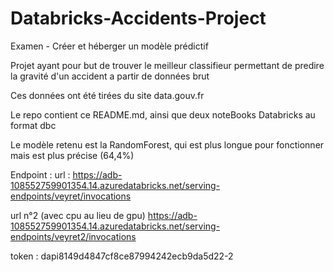 # Databricks-Accidents-Project
Examen - Créer et héberger un modèle prédictif

Projet ayant pour but de trouver le meilleur classifieur permettant de predire la gravité d'un accident a partir de données brut

Ces données ont été tirées du site data.gouv.fr

Le repo contient ce README.md, ainsi que deux noteBooks Databricks au format dbc

Le modèle retenu est la RandomForest, qui est plus longue pour fonctionner mais est plus précise (64,4%)

Endpoint :
url : 
https://adb-108552759901354.14.azuredatabricks.net/serving-endpoints/veyret/invocations

url n°2 (avec cpu au lieu de gpu)
https://adb-108552759901354.14.azuredatabricks.net/serving-endpoints/veyret2/invocations

token : 
dapi8149d4847cf8ce87994242ecb9da5d22-2
